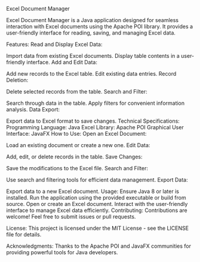 Excel Document Manager



Excel Document Manager is a Java application designed for seamless interaction with Excel documents using the Apache POI library. It provides a user-friendly interface for reading, saving, and managing Excel data.

Features:
Read and Display Excel Data:

Import data from existing Excel documents.
Display table contents in a user-friendly interface.
Add and Edit Data:

Add new records to the Excel table.
Edit existing data entries.
Record Deletion:

Delete selected records from the table.
Search and Filter:

Search through data in the table.
Apply filters for convenient information analysis.
Data Export:

Export data to Excel format to save changes.
Technical Specifications:
Programming Language: Java
Excel Library: Apache POI
Graphical User Interface: JavaFX
How to Use:
Open an Excel Document:

Load an existing document or create a new one.
Edit Data:

Add, edit, or delete records in the table.
Save Changes:

Save the modifications to the Excel file.
Search and Filter:

Use search and filtering tools for efficient data management.
Export Data:

Export data to a new Excel document.
Usage:
Ensure Java 8 or later is installed.
Run the application using the provided executable or build from source.
Open or create an Excel document.
Interact with the user-friendly interface to manage Excel data efficiently.
Contributing:
Contributions are welcome! Feel free to submit issues or pull requests.

License:
This project is licensed under the MIT License - see the LICENSE file for details.

Acknowledgments:
Thanks to the Apache POI and JavaFX communities for providing powerful tools for Java developers.